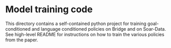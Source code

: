 # Model training code

This directory contains a self-contained python project for training goal-conditioned and language conditioned policies on Bridge and on Soar-Data. See high-level README for instructions on how to train the various policies from the paper.